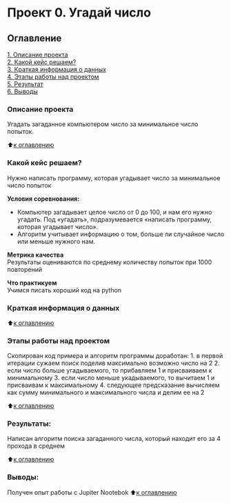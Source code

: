 # Проект 0. Угадай число

## Оглавление  
[1. Описание проекта](#Описание-проекта)  
[2. Какой кейс решаем?](#Какой-кейс-решаем)  
[3. Краткая информация о данных](#Краткая-информация-о-данных)  
[4. Этапы работы над проектом](#Этапы-работы-над-проектом)  
[5. Результат](#Результат)    
[6. Выводы](#Выводы) 

### Описание проекта    
Угадать загаданное компьютером число за минимальное число попыток.

:arrow_up:[к оглавлению](_)


### Какой кейс решаем?    
Нужно написать программу, которая угадывает число за минимальное число попыток

**Условия соревнования:**  
- Компьютер загадывает целое число от 0 до 100, и нам его нужно угадать. Под «угадать», подразумевается «написать программу, которая угадывает число».
- Алгоритм учитывает информацию о том, больше ли случайное число или меньше нужного нам.

**Метрика качества**     
Результаты оцениваются по среднему количеству попыток при 1000 повторений

**Что практикуем**     
Учимся писать хороший код на python


### Краткая информация о данных

  
:arrow_up:[к оглавлению](#Оглавление)


### Этапы работы над проектом  
Скопирован код примера и алгоритм программы доработан:
    1. в первой итерации сужаем поиск поделив максимально возможно число на 2
    2. если число больше угадываемого, то прибавляем 1 и присваиваем к минимальному
    3. если число меньше укадываемого, то вычитаем 1 и присваивам к максимальному
    4. следующее предсказание вычисляем как сумму минимального и максимального числа и делим ее на 2

:arrow_up:[к оглавлению](#Оглавление)


### Результаты:  
Написан алгоритм поиска загаданного числа, который находит его за 4 прохода в среднем


:arrow_up:[к оглавлению](#Оглавление)


### Выводы:  
Получен опыт работы с Jupiter Nootebok
:arrow_up:[к оглавлению](#Оглавление)
